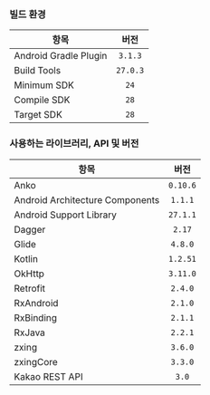 
### 빌드 환경

| 항목 | 버전 | 
|---|:---:|
| Android Gradle Plugin | `3.1.3` | 
| Build Tools | `27.0.3` |
| Minimum SDK | `24`  |
| Compile SDK | `28` |
| Target SDK | `28` |


### 사용하는 라이브러리, API 및 버전 

| 항목 | 버전 | 
|---|:---:|
| Anko | `0.10.6` | 
| Android Architecture Components | `1.1.1` |
| Android Support Library | `27.1.1` |
| Dagger | `2.17` |
| Glide | `4.8.0` |
| Kotlin | `1.2.51` |
| OkHttp | `3.11.0` |
| Retrofit | `2.4.0` |
| RxAndroid | `2.1.0` |
| RxBinding | `2.1.1` |
| RxJava | `2.2.1` |
| zxing | `3.6.0` |
| zxingCore | `3.3.0` |
| Kakao REST API | `3.0` |
